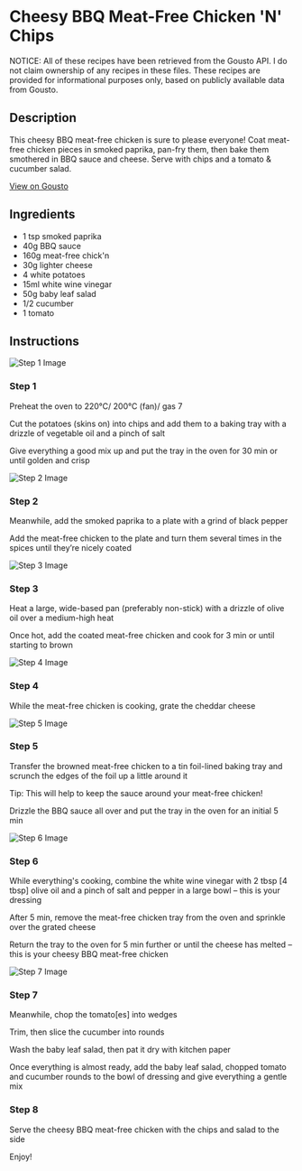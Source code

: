 # Cheesy BBQ Meat-Free Chicken 'N' Chips

NOTICE: All of these recipes have been retrieved from the Gousto API. I do not claim ownership of any recipes in these files. These recipes are provided for informational purposes only, based on publicly available data from Gousto.

## Description

This cheesy BBQ meat-free chicken is sure to please everyone! Coat meat-free chicken pieces in smoked paprika, pan-fry them, then bake them smothered in BBQ sauce and cheese. Serve with chips and a tomato & cucumber salad.

[View on Gousto](https://www.gousto.co.uk/recipes/cookbook/cheesy-bbq-meat-free-chicken-n-chips)

## Ingredients

- 1 tsp smoked paprika
- 40g BBQ sauce
- 160g meat-free chick'n
- 30g lighter cheese
- 4 white potatoes
- 15ml white wine vinegar 
- 50g baby leaf salad
- 1/2 cucumber
- 1 tomato

## Instructions

![Step 1 Image](https://production-media.gousto.co.uk/cms/recipe-step-image/Step-1-1623151121083-x200.jpg)

### Step 1

Preheat the oven to 220°C/ 200°C (fan)/ gas 7

Cut the potatoes (skins on) into chips and add them to a baking tray with a drizzle of vegetable oil and a pinch of salt

Give everything a good mix up and put the tray in the oven for 30 min or until golden and crisp

![Step 2 Image](https://production-media.gousto.co.uk/cms/recipe-step-image/Step-2-1623151122914-x200.jpg)

### Step 2

Meanwhile, add the smoked paprika to a plate with a grind of black pepper

Add the meat-free chicken to the plate and turn them several times in the spices until they’re nicely coated

![Step 3 Image](https://production-media.gousto.co.uk/cms/recipe-step-image/Step-3-1623151123323-x200.jpg)

### Step 3

Heat a large, wide-based pan (preferably non-stick) with a drizzle of olive oil over a medium-high heat

Once hot, add the coated meat-free chicken and cook for 3 min or until starting to brown

![Step 4 Image](https://production-media.gousto.co.uk/cms/recipe-step-image/step-4-1623146955638-x200.jpg)

### Step 4

While the meat-free chicken is cooking, grate the cheddar cheese

![Step 5 Image](https://production-media.gousto.co.uk/cms/recipe-step-image/Step-5-1623151131650-x200.jpg)

### Step 5

Transfer the browned meat-free chicken to a tin foil-lined baking tray and scrunch the edges of the foil up a little around it

Tip: This will help to keep the sauce around your meat-free chicken!

Drizzle the BBQ sauce all over and put the tray in the oven for an initial 5 min

![Step 6 Image](https://production-media.gousto.co.uk/cms/recipe-step-image/Step-6-1623151137857-x200.jpg)

### Step 6

While everything's cooking, combine the white wine vinegar with 2 tbsp <span class="text-danger">[4 tbsp]</span> olive oil and a pinch of salt and pepper in a large bowl – this is your dressing

After 5 min, remove the meat-free chicken tray from the oven and sprinkle over the grated cheese

Return the tray to the oven for 5 min further or until the cheese has melted – this is your cheesy BBQ meat-free chicken

![Step 7 Image](https://production-media.gousto.co.uk/cms/recipe-step-image/step-7-1623146970368-x200.jpg)

### Step 7

Meanwhile, chop the tomato<span class="text-danger">[es]</span> into wedges

Trim, then slice the cucumber into rounds

Wash the baby leaf salad, then pat it dry with kitchen paper

Once everything is almost ready, add the baby leaf salad, chopped tomato and cucumber rounds to the bowl of dressing and give everything a gentle mix

### Step 8

Serve the cheesy BBQ meat-free chicken with the chips and salad to the side

Enjoy!

